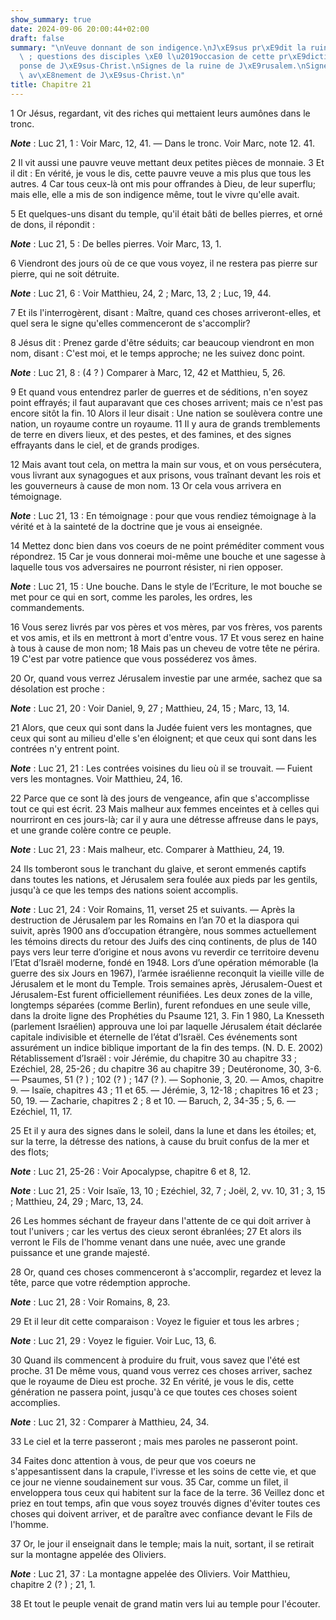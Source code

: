 ```yaml
---
show_summary: true
date: 2024-09-06 20:00:44+02:00
draft: false
summary: "\nVeuve donnant de son indigence.\nJ\xE9sus pr\xE9dit la ruine du temple\
  \ ; questions des disciples \xE0 l\u2019occasion de cette pr\xE9diction, et r\xE9\
  ponse de J\xE9sus-Christ.\nSignes de la ruine de J\xE9rusalem.\nSignes du dernier\
  \ av\xE8nement de J\xE9sus-Christ.\n"
title: Chapitre 21
---
```





1 Or Jésus, regardant, vit des riches qui mettaient leurs aumônes dans le tronc.

***Note*** :  Luc 21, 1 : Voir Marc, 12, 41. ― Dans le tronc. Voir Marc, note 12. 41.

2 Il vit aussi une pauvre veuve mettant deux petites pièces de monnaie. 3 Et il dit : En vérité, je vous le dis, cette pauvre veuve a mis plus que tous les autres. 4 Car tous ceux-là ont mis pour offrandes à Dieu, de leur superflu; mais elle, elle a mis de son indigence même, tout le vivre qu'elle avait.


5 Et quelques-uns disant du temple, qu'il était bâti de belles pierres, et orné de dons, il répondit :

***Note*** :  Luc 21, 5 : De belles pierres. Voir Marc, 13, 1.

6 Viendront des jours où de ce que vous voyez, il ne restera pas pierre sur pierre, qui ne soit détruite.

***Note*** :  Luc 21, 6 : Voir Matthieu, 24, 2 ; Marc, 13, 2 ; Luc, 19, 44.

7 Et ils l'interrogèrent, disant : Maître, quand ces choses arriveront-elles, et quel sera le signe qu'elles commenceront de s'accomplir?


8 Jésus dit : Prenez garde d'être séduits; car beaucoup viendront en mon nom, disant : C'est moi, et le temps approche; ne les suivez donc point.

***Note*** :  Luc 21, 8 : (4 ? ) Comparer à Marc, 12, 42 et Matthieu, 5, 26.

9 Et quand vous entendrez parler de guerres et de séditions, n'en soyez point effrayés; il faut auparavant que ces choses arrivent; mais ce n'est pas encore sitôt la fin. 10 Alors il leur disait : Une nation se soulèvera contre une nation, un royaume contre un royaume. 11 Il y aura de grands tremblements de terre en divers lieux, et des pestes, et des famines, et des signes effrayants dans le ciel, et de grands prodiges.


12 Mais avant tout cela, on mettra la main sur vous, et on vous persécutera, vous livrant aux synagogues et aux prisons, vous traînant devant les rois et les gouverneurs à cause de mon nom. 13 Or cela vous arrivera en témoignage.

***Note*** :  Luc 21, 13 : En témoignage : pour que vous rendiez témoignage à la vérité et à la sainteté de la doctrine que je vous ai enseignée.

14 Mettez donc bien dans vos coeurs de ne point préméditer comment vous répondrez. 15 Car je vous donnerai moi-même une bouche et une sagesse à laquelle tous vos adversaires ne pourront résister, ni rien opposer.

***Note*** :  Luc 21, 15 : Une bouche. Dans le style de l’Ecriture, le mot bouche se met pour ce qui en sort, comme les paroles, les ordres, les commandements.

16 Vous serez livrés par vos pères et vos mères, par vos frères, vos parents et vos amis, et ils en mettront à mort d'entre vous. 17 Et vous serez en haine à tous à cause de mon nom; 18 Mais pas un cheveu de votre tête ne périra. 19 C'est par votre patience que vous posséderez vos âmes.


20 Or, quand vous verrez Jérusalem investie par une armée, sachez que sa désolation est proche :

***Note*** :  Luc 21, 20 : Voir Daniel, 9, 27 ; Matthieu, 24, 15 ; Marc, 13, 14.

21 Alors, que ceux qui sont dans la Judée fuient vers les montagnes, que ceux qui sont au milieu d'elle s'en éloignent; et que ceux qui sont dans les contrées n'y entrent point.

***Note*** :  Luc 21, 21 : Les contrées voisines du lieu où il se trouvait. ― Fuient vers les montagnes. Voir Matthieu, 24, 16.

22 Parce que ce sont là des jours de vengeance, afin que s'accomplisse tout ce qui est écrit. 23 Mais malheur aux femmes enceintes et à celles qui nourriront en ces jours-là; car il y aura une détresse affreuse dans le pays, et une grande colère contre ce peuple.

***Note*** :  Luc 21, 23 : Mais malheur, etc. Comparer à Matthieu, 24, 19.

24 Ils tomberont sous le tranchant du glaive, et seront emmenés captifs dans toutes les nations, et Jérusalem sera foulée aux pieds par les gentils, jusqu'à ce que les temps des nations soient accomplis.

***Note*** :  Luc 21, 24 : Voir Romains, 11, verset 25 et suivants. ― Après la destruction de Jérusalem par les Romains en l’an 70 et la diaspora qui suivit, après 1900 ans d’occupation étrangère, nous sommes actuellement les témoins directs du retour des Juifs des cinq continents, de plus de 140 pays vers leur terre d’origine et nous avons vu reverdir ce territoire devenu l’Etat d’Israël moderne, fondé en 1948. Lors d’une opération mémorable (la guerre des six Jours en 1967), l’armée israélienne reconquit la vieille ville de Jérusalem et le mont du Temple. Trois semaines après, Jérusalem-Ouest et Jérusalem-Est furent officiellement réunifiées. Les deux zones de la ville, longtemps séparées (comme Berlin), furent refondues en une seule ville, dans la droite ligne des Prophéties du Psaume 121, 3. Fin 1 980, La Knesseth (parlement Israélien) approuva une loi par laquelle Jérusalem était déclarée capitale indivisible et éternelle de l’état d’Israël. Ces événements sont assurément un indice biblique important de la fin
des temps. (N. D. E. 2002) Rétablissement d’Israël : voir Jérémie, du chapitre 30 au chapitre 33 ; Ezéchiel, 28, 25-26 ; du chapitre 36 au chapitre 39 ; Deutéronome, 30, 3-6. ― Psaumes, 51 (? ) ; 102 (? ) ; 147 (? ). ― Sophonie, 3, 20. ― Amos, chapitre 9. ― Isaïe, chapitres 43 ; 11 et 65. ― Jérémie, 3, 12-18 ; chapitres 16 et 23 ; 50, 19. ― Zacharie, chapitres 2 ; 8 et 10. ― Baruch, 2, 34-35 ; 5, 6. ― Ezéchiel, 11, 17.


25 Et il y aura des signes dans le soleil, dans la lune et dans les étoiles; et, sur la terre, la détresse des nations, à cause du bruit confus de la mer et des flots;

***Note*** :  Luc 21, 25-26 : Voir Apocalypse, chapitre 6 et 8, 12.

***Note*** :  Luc 21, 25 : Voir Isaïe, 13, 10 ; Ezéchiel, 32, 7 ; Joël, 2, vv. 10, 31 ; 3, 15 ; Matthieu, 24, 29 ; Marc, 13, 24.

26 Les hommes séchant de frayeur dans l'attente de ce qui doit arriver à tout l'univers ; car les vertus des cieux seront ébranlées; 27 Et alors ils verront le Fils de l'homme venant dans une nuée, avec une grande puissance et une grande majesté.


28 Or, quand ces choses commenceront à s'accomplir, regardez et levez la tête, parce que votre rédemption approche.

***Note*** :  Luc 21, 28 : Voir Romains, 8, 23.

29 Et il leur dit cette comparaison : Voyez le figuier et tous les arbres ;

***Note*** :  Luc 21, 29 : Voyez le figuier. Voir Luc, 13, 6.

30 Quand ils commencent à produire du fruit, vous savez que l'été est proche. 31 De même vous, quand vous verrez ces choses arriver, sachez que le royaume de Dieu est proche. 32 En vérité, je vous le dis, cette génération ne passera point, jusqu'à ce que toutes ces choses soient accomplies.

***Note*** :  Luc 21, 32 : Comparer à Matthieu, 24, 34.

33 Le ciel et la terre passeront ; mais mes paroles ne passeront point.


34 Faites donc attention à vous, de peur que vos coeurs ne s'appesantissent dans la crapule, l'ivresse et les soins de cette vie, et que ce jour ne vienne soudainement sur vous. 35 Car, comme un filet, il enveloppera tous ceux qui habitent sur la face de la terre. 36 Veillez donc et priez en tout temps, afin que vous soyez trouvés dignes d'éviter toutes ces choses qui doivent arriver, et de paraître avec confiance devant le Fils de l'homme.


37 Or, le jour il enseignait dans le temple; mais la nuit, sortant, il se retirait sur la montagne appelée des Oliviers.

***Note*** :  Luc 21, 37 : La montagne appelée des Oliviers. Voir Matthieu, chapitre 2 (? ) ; 21, 1.

38 Et tout le peuple venait de grand matin vers lui au temple pour l'écouter.

